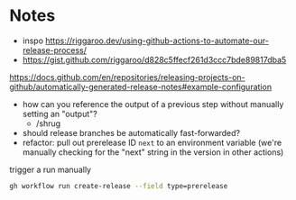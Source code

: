 # Notes

- inspo https://riggaroo.dev/using-github-actions-to-automate-our-release-process/
- https://gist.github.com/riggaroo/d828c5ffecf261d3ccc7bde89817dba5

https://docs.github.com/en/repositories/releasing-projects-on-github/automatically-generated-release-notes#example-configuration

- how can you reference the output of a previous step without manually setting an "output"?
  - /shrug
- should release branches be automatically fast-forwarded?
- refactor: pull out prerelease ID `next` to an environment variable (we're manually checking for the "next" string in the version in other actions)

trigger a run manually

```sh
gh workflow run create-release --field type=prerelease
```
